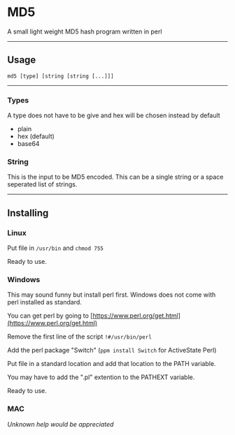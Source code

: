 # MD5

A small light weight MD5 hash program written in perl

---

## Usage

```
md5 [type] [string [string [...]]]
```

---

### Types

A type does not have to be give and hex will be chosen instead by default

* plain
* hex (default)
* base64

### String

This is the input to be MD5 encoded. This can be a single string or a space seperated list of strings.

---

## Installing

### Linux

Put file in ```/usr/bin``` and ```chmod 755```

Ready to use.

### Windows

This may sound funny but install perl first. Windows does not come with perl installed as standard.

You can get perl by going to [https://www.perl.org/get.html](https://www.perl.org/get.html)

Remove the first line of the script `!#/usr/bin/perl`

Add the perl package "Switch" (`ppm install Switch` for ActiveState Perl)

Put file in a standard location and add that location to the PATH variable.

You may have to add the ".pl" extention to the PATHEXT variable.

Ready to use.

### MAC

*Unknown help would be appreciated*
